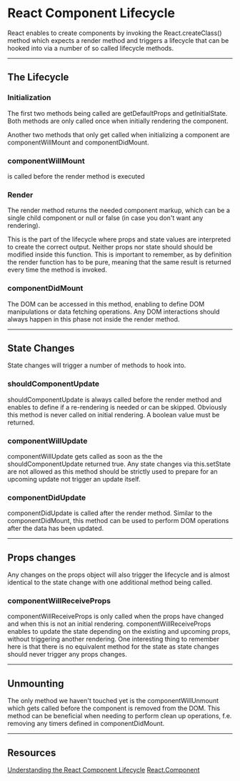 # React Component Lifecycle

React enables to create components by invoking the React.createClass() method which expects a render method and triggers a lifecycle that can be hooked into via a number of so called lifecycle methods.

---

## The Lifecycle

### Initialization

The first two methods being called are getDefaultProps and getInitialState. Both methods are only called once when initially rendering the component.

Another two methods that only get called when initializing a component are componentWillMount and componentDidMount.

### componentWillMount

is called before the render method is executed

### Render 

The render method returns the needed component markup, which can be a single child component or null or false (in case you don't want any rendering).

This is the part of the lifecycle where props and state values are interpreted to create the correct output. Neither props nor state should should be modified inside this function. This is important to remember, as by definition the render function has to be pure, meaning that the same result is returned every time the method is invoked.

### componentDidMount 

The DOM can be accessed in this method, enabling to define DOM manipulations or data fetching operations. Any DOM interactions should always happen in this phase not inside the render method.

---

## State Changes

State changes will trigger a number of methods to hook into.

### shouldComponentUpdate

shouldComponentUpdate is always called before the render method and enables to define if a re-rendering is needed or can be skipped. Obviously this method is never called on initial rendering. A boolean value must be returned.

### componentWillUpdate

componentWillUpdate gets called as soon as the the shouldComponentUpdate returned true. Any state changes via this.setState are not allowed as this method should be strictly used to prepare for an upcoming update not trigger an update itself.

### componentDidUpdate

componentDidUpdate is called after the render method. Similar to the componentDidMount, this method can be used to perform DOM operations after the data has been updated.

---

## Props changes

Any changes on the props object will also trigger the lifecycle and is almost identical to the state change with one additional method being called.

### componentWillReceiveProps 

componentWillReceiveProps is only called when the props have changed and when this is not an initial rendering. componentWillReceiveProps enables to update the state depending on the existing and upcoming props, without triggering another rendering. One interesting thing to remember here is that there is no equivalent method for the state as state changes should never trigger any props changes.

---

## Unmounting 

The only method we haven't touched yet is the componentWillUnmount which gets called before the component is removed from the DOM. This method can be beneficial when needing to perform clean up operations, f.e. removing any timers defined in componentDidMount.

---

## Resources
[Understanding the React Component Lifecycle](http://busypeoples.github.io/post/react-component-lifecycle/)
[React.Component](https://reactjs.org/docs/react-component.html)
